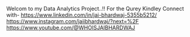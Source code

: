 Welcom to my Data Analytics Project..!!
For the Qurey Kindley Connect with-
https://www.linkedin.com/in/jai-bhardwaj-5355b5212/
https://www.instagram.com/jaiibhardwaj/?next=%2F
https://www.youtube.com/@WHOISJAIBHARDWAJ
